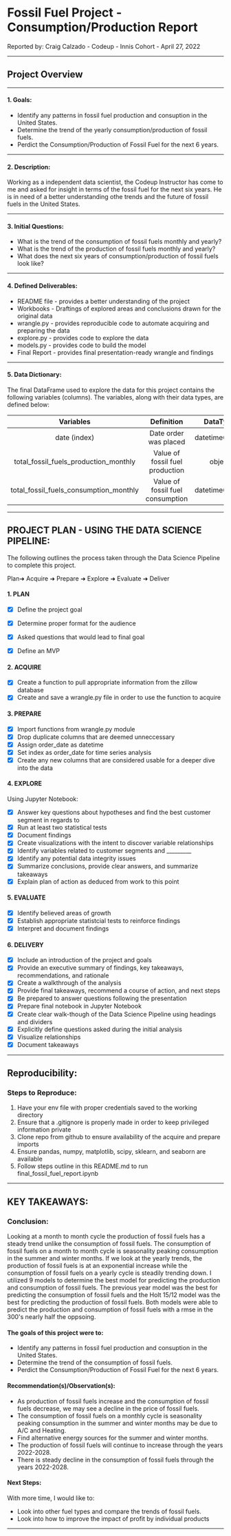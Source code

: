 
# Fossil Fuel Project - Consumption/Production Report
Reported by: Craig Calzado  - 
Codeup - Innis Cohort - April 27, 2022

---
  
## Project Overview

---
 
#### 1. Goals:
- Identify any patterns in fossil fuel production and consuption in the United States.
- Determine the trend of the yearly consumption/production of fossil fuels.
- Perdict the Consumption/Production of Fossil Fuel for the next 6 years.

--- 
 
#### 2. Description:
Working as a independent data scientist, the Codeup Instructor has come to me and asked for insight in terms of the fossil fuel for the next six years. He is in need of a better understanding othe trends and the future of fossil fuels in the United States.

--- 
 
#### 3. Initial Questions:
- What is the trend of the consumption of fossil fuels monthly and yearly?
- What is the trend of the production of fossil fuels monthly and yearly?
- What does the next six years of consumption/production of fossil fuels look like?
---
  
#### 4. Defined Deliverables:
- README file - provides a better understanding of the project
- Workbooks - Draftings of explored areas and conclusions drawn for the original data
- wrangle.py - provides reproducible code to automate acquiring and preparing the data
- explore.py - provides code to explore the data
- models.py - provides code to build the model
- Final Report - provides final presentation-ready wrangle and findings 

---

#### 5. Data Dictionary:
The final DataFrame used to explore the data for this project contains the following variables (columns).  The variables, along with their data types, are defined below:
 
|  Variables             |    Definition                              |    DataType             |
| :--------------------:   | :----------------------------------------: | :--------------------: |
|date (index) | Date order was placed |  datetime64[ns] |
|total_fossil_fuels_production_monthly | Value of fossil fuel production | object |
|total_fossil_fuels_consumption_monthly | Value of fossil fuel consumption | datetime64[ns] |

---

## PROJECT PLAN - USING THE DATA SCIENCE PIPELINE:
The following outlines the process taken through the Data Science Pipeline to complete this project. 
 
Plan➜ Acquire ➜ Prepare ➜ Explore ➜ Evaluate ➜ Deliver
 
#### 1. PLAN
- [x] Define the project goal
- [x] Determine proper format for the audience
- [x] Asked questions that would lead to final goal
- [x] Define an MVP

 
#### 2. ACQUIRE
- [x] Create a function to pull appropriate information from the zillow database
- [x] Create and save a wrangle.py file in order to use the function to acquire
 
#### 3. PREPARE

- [x] Import functions from wrangle.py module
- [x] Drop duplicate columns that are deemed unneccessary
- [x] Assign order_date as datetime
- [x] Set index as order_date for time series analysis
- [x] Create any new columns that are considered usable for a deeper dive into the data
 
#### 4. EXPLORE
Using Jupyter Notebook:
- [x] Answer key questions about hypotheses and find the best customer segment in regards to
- [x] Run at least two statistical tests
- [x] Document findings
- [x] Create visualizations with the intent to discover variable relationships
- [x] Identify variables related to customer segments and _________
- [x] Identify any potential data integrity issues
- [x] Summarize conclusions, provide clear answers, and summarize takeaways
- [x] Explain plan of action as deduced from work to this point
 
#### 5. EVALUATE
- [x] Identify believed areas of growth 
- [x] Establish appropriate statistcial tests to reinforce findings
- [x] Interpret and document findings
 
#### 6. DELIVERY
- [x] Include an introduction of the project and goals
- [x] Provide an executive summary of findings, key takeaways, recommendations, and rationale
- [x] Create a walkthrough of the analysis 
- [x] Provide final takeaways, recommend a course of action, and next steps
- [x] Be prepared to answer questions following the presentation
- [x] Prepare final notebook in Jupyter Notebook
- [x] Create clear walk-though of the Data Science Pipeline using headings and dividers
- [x] Explicitly define questions asked during the initial analysis
- [x] Visualize relationships
- [x] Document takeaways

---
  
## Reproducibility:
### Steps to Reproduce:
1. Have your env file with proper credentials saved to the working directory
2. Ensure that a .gitignore is properly made in order to keep privileged information private
3. Clone repo from github to ensure availability of the acquire and prepare imports
4. Ensure pandas, numpy, matplotlib, scipy, sklearn, and seaborn are available
5. Follow steps outline in this README.md to run final_fossil_fuel_report.ipynb

---

## KEY TAKEAWAYS:

### Conclusion: 
Looking at a month to month cycle the production of fossil fuels has a steady trend unlike the consumption of fossil fuels. The consumption of fossil fuels on a month to month cycle is seasonality peaking consumption in the summer and winter months. If we look at the yearly trends, the production of fossil fuels is at an exponential increase while the consumption of fossil fuels on a yearly cycle is steadily trending down. I utilized 9 models to determine the best model for predicting the production and consumption of fossil fuels. The previous year model was the best for predicting the consumption of fossil fuels and the Holt 15/12 model was the best for predicting the production of fossil fuels. Both models were able to predict the production and consumption of fossil fuels with a rmse in the 300's nearly half the oppsoing.


#### The goals of this project were to:
- Identify any patterns in fossil fuel production and consuption in the United States.
- Determine the trend of the consumption of fossil fuels.
- Perdict the Consumption/Production of Fossil Fuel for the next 6 years.

#### Recommendation(s)/Observation(s):
 - As production of fossil fuels increase and the consumption of fossil fuels decrease, we may see a decline in the price of fossil fuels.
 - The consumption of fossil fuels on a monthly cycle is seasonality peaking consumption in the summer and winter months may be due to A/C and Heating.
 - Find alternative energy sources for the summer and winter months.
 - The production of fossil fuels will continue to increase through the years 2022-2028.
 - There is steady decline in the consumption of fossil fuels through the years 2022-2028.

#### Next Steps:
With more time, I would like to:

 - Look into other fuel types and compare the trends of fossil fuels.
 - Look into how to improve the impact of profit by individual products

--- 




